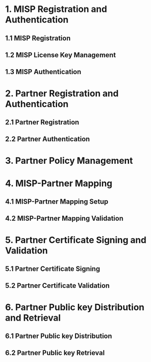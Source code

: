 # 1. MISP Registration and Authentication	 
## 1.1 MISP Registration
## 1.2 MISP License Key Management
## 1.3 MISP Authentication
# 2. Partner Registration and Authentication	 
## 2.1 Partner Registration
## 2.2 Partner Authentication
# 3. Partner Policy Management
# 4. MISP-Partner Mapping	 
## 4.1 MISP-Partner Mapping Setup
## 4.2 MISP-Partner Mapping Validation
# 5. Partner Certificate Signing and Validation	 
## 5.1 Partner Certificate Signing
## 5.2 Partner Certificate Validation
# 6. Partner Public key Distribution and Retrieval	 
## 6.1 Partner Public key Distribution
## 6.2 Partner Public key Retrieval